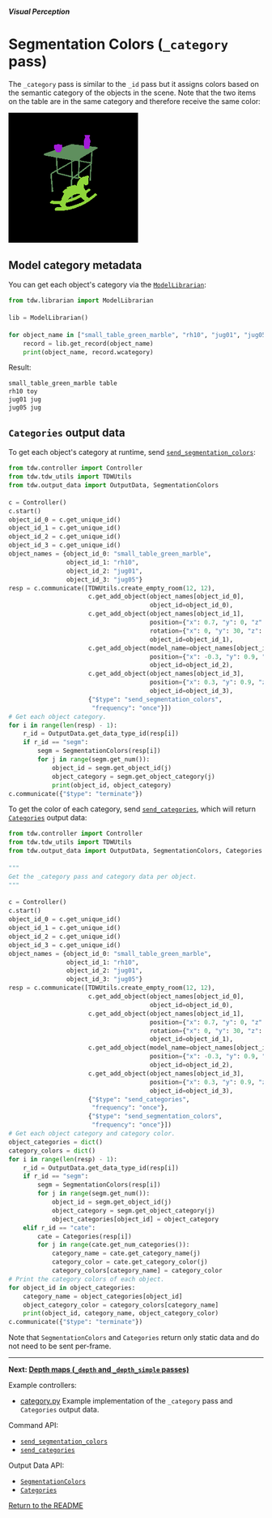 ##### Visual Perception

# Segmentation Colors (`_category` pass)

The `_category` pass is similar to the `_id` pass but it assigns colors based on the semantic category of the objects in the scene. Note that the two items on the table are in the same category and therefore receive the same color:

![](images/category_0000.png)

## Model category metadata

You can get each object's category via the [`ModelLibrarian`](../../python/librarian/model_librarian.md):

```python
from tdw.librarian import ModelLibrarian

lib = ModelLibrarian()

for object_name in ["small_table_green_marble", "rh10", "jug01", "jug05"]:
    record = lib.get_record(object_name)
    print(object_name, record.wcategory)
```

Result:

```
small_table_green_marble table
rh10 toy
jug01 jug
jug05 jug
```

## `Categories` output data

To get each object's category at runtime, send [`send_segmentation_colors`](../../api/command_api#send_segmentation_colors):

```python
from tdw.controller import Controller
from tdw.tdw_utils import TDWUtils
from tdw.output_data import OutputData, SegmentationColors

c = Controller()
c.start()
object_id_0 = c.get_unique_id()
object_id_1 = c.get_unique_id()
object_id_2 = c.get_unique_id()
object_id_3 = c.get_unique_id()
object_names = {object_id_0: "small_table_green_marble",
                object_id_1: "rh10",
                object_id_2: "jug01",
                object_id_3: "jug05"}
resp = c.communicate([TDWUtils.create_empty_room(12, 12),
                      c.get_add_object(object_names[object_id_0],
                                       object_id=object_id_0),
                      c.get_add_object(object_names[object_id_1],
                                       position={"x": 0.7, "y": 0, "z": 0.4},
                                       rotation={"x": 0, "y": 30, "z": 0},
                                       object_id=object_id_1),
                      c.get_add_object(model_name=object_names[object_id_2],
                                       position={"x": -0.3, "y": 0.9, "z": 0.2},
                                       object_id=object_id_2),
                      c.get_add_object(object_names[object_id_3],
                                       position={"x": 0.3, "y": 0.9, "z": -0.2},
                                       object_id=object_id_3),
                      {"$type": "send_segmentation_colors",
                       "frequency": "once"}])
# Get each object category.
for i in range(len(resp) - 1):
    r_id = OutputData.get_data_type_id(resp[i])
    if r_id == "segm":
        segm = SegmentationColors(resp[i])
        for j in range(segm.get_num()):
            object_id = segm.get_object_id(j)
            object_category = segm.get_object_category(j)
            print(object_id, object_category)
c.communicate({"$type": "terminate"})
```

To get the color of each category, send [`send_categories`](../../api/command_api#send_categories), which will return [`Categories`](../../api/output_data.md#Categories) output data:

```python
from tdw.controller import Controller
from tdw.tdw_utils import TDWUtils
from tdw.output_data import OutputData, SegmentationColors, Categories

"""
Get the _category pass and category data per object.
"""

c = Controller()
c.start()
object_id_0 = c.get_unique_id()
object_id_1 = c.get_unique_id()
object_id_2 = c.get_unique_id()
object_id_3 = c.get_unique_id()
object_names = {object_id_0: "small_table_green_marble",
                object_id_1: "rh10",
                object_id_2: "jug01",
                object_id_3: "jug05"}
resp = c.communicate([TDWUtils.create_empty_room(12, 12),
                      c.get_add_object(object_names[object_id_0],
                                       object_id=object_id_0),
                      c.get_add_object(object_names[object_id_1],
                                       position={"x": 0.7, "y": 0, "z": 0.4},
                                       rotation={"x": 0, "y": 30, "z": 0},
                                       object_id=object_id_1),
                      c.get_add_object(model_name=object_names[object_id_2],
                                       position={"x": -0.3, "y": 0.9, "z": 0.2},
                                       object_id=object_id_2),
                      c.get_add_object(object_names[object_id_3],
                                       position={"x": 0.3, "y": 0.9, "z": -0.2},
                                       object_id=object_id_3),
                      {"$type": "send_categories",
                       "frequency": "once"},
                      {"$type": "send_segmentation_colors",
                       "frequency": "once"}])
# Get each object category and category color.
object_categories = dict()
category_colors = dict()
for i in range(len(resp) - 1):
    r_id = OutputData.get_data_type_id(resp[i])
    if r_id == "segm":
        segm = SegmentationColors(resp[i])
        for j in range(segm.get_num()):
            object_id = segm.get_object_id(j)
            object_category = segm.get_object_category(j)
            object_categories[object_id] = object_category
    elif r_id == "cate":
        cate = Categories(resp[i])
        for j in range(cate.get_num_categories()):
            category_name = cate.get_category_name(j)
            category_color = cate.get_category_color(j)
            category_colors[category_name] = category_color
# Print the category colors of each object.
for object_id in object_categories:
    category_name = object_categories[object_id]
    object_category_color = category_colors[category_name]
    print(object_id, category_name, object_category_color)
c.communicate({"$type": "terminate"})
```

Note that `SegmentationColors` and `Categories` return only static data and do not need to be sent per-frame.

***

**Next: [Depth maps (`_depth` and `_depth_simple` passes)](depth.md)**

Example controllers:

- [category.py](https://github.com/threedworld-mit/tdw/blob/master/Python/example_controllers/visual_perception/category.py) Example implementation of the `_category` pass and `Categories` output data.

Command API:

- [`send_segmentation_colors`](../../api/command_api.md#send_segmentation_colors)
- [`send_categories`](../../api/command_api.md#send_categories)

Output Data API:

- [`SegmentationColors`](../../api/output_data.md#SegmentationColors.md)
- [`Categories`](../../api/output_data.md#Categories.md)

[Return to the README](../../README.md)

